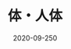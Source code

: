 ---
title: "体・人体"
date: 2020-09-250
description: "顔以外の人体周り、背中、手足、筋肉などについて。"
type : "docs"
weight: 2
---